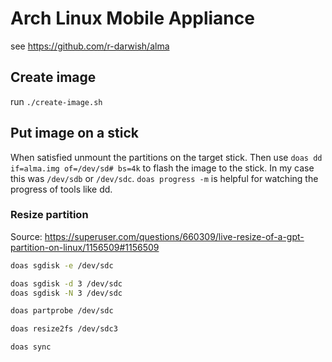 # Arch Linux Mobile Appliance

see https://github.com/r-darwish/alma

## Create image

run `./create-image.sh`

## Put image on a stick

When satisfied unmount the partitions on the target stick.
Then use `doas dd if=alma.img of=/dev/sd# bs=4k` to flash the image to the stick.
In my case this was `/dev/sdb` or `/dev/sdc`.
`doas progress -m` is helpful for watching the progress of tools like dd.

### Resize partition

Source: https://superuser.com/questions/660309/live-resize-of-a-gpt-partition-on-linux/1156509#1156509

```bash
doas sgdisk -e /dev/sdc

doas sgdisk -d 3 /dev/sdc
doas sgdisk -N 3 /dev/sdc

doas partprobe /dev/sdc

doas resize2fs /dev/sdc3

doas sync
```
